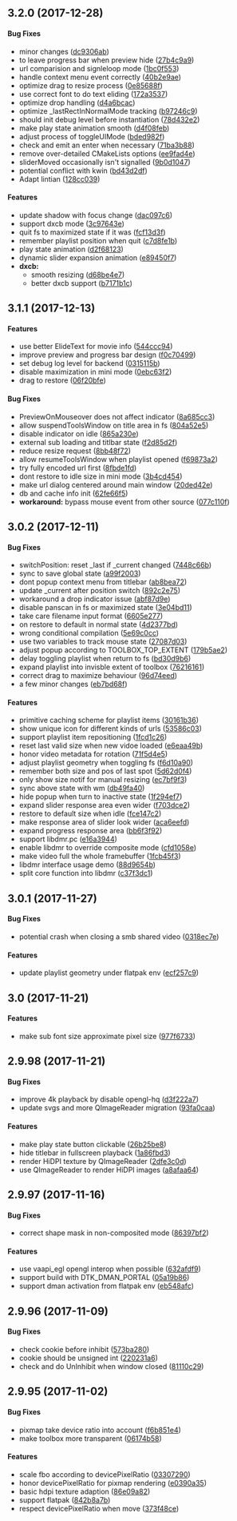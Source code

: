 ##  3.2.0 (2017-12-28)


#### Bug Fixes

*   minor changes ([dc9306ab](dc9306ab))
*   to leave progress bar when preview hide ([27b4c9a9](27b4c9a9))
*   url comparision and signleloop mode ([1bc0f553](1bc0f553))
*   handle context menu event correctly ([40b2e9ae](40b2e9ae))
*   optimize drag to resize process ([0e85688f](0e85688f))
*   use correct font to do text eliding ([172a3537](172a3537))
*   optimize drop handling ([d4a6bcac](d4a6bcac))
*   optimize _lastRectInNormalMode tracking ([b97246c9](b97246c9))
*   should init debug level before instantiation ([78d432e2](78d432e2))
*   make play state animation smooth ([d4f08feb](d4f08feb))
*   adjust process of toggleUIMode ([bded982f](bded982f))
*   check and emit an enter when necessary ([71ba3b88](71ba3b88))
*   remove over-detailed CMakeLists options ([ee9fad4e](ee9fad4e))
*   sliderMoved occasionally isn't signalled ([9b0d1047](9b0d1047))
*   potential conflict with kwin ([bd43d2df](bd43d2df))
*   Adapt lintian ([128cc039](128cc039))

#### Features

*   update shadow with focus change ([dac097c6](dac097c6))
*   support dxcb mode ([3c97643e](3c97643e))
*   quit fs to maximized state if it was ([fcf13d3f](fcf13d3f))
*   remember playlist position when quit ([c7d8fe1b](c7d8fe1b))
*   play state animation ([d2f68123](d2f68123))
*   dynamic slider expansion animation ([e89450f7](e89450f7))
* **dxcb:**
  *  smooth resizing ([d68be4e7](d68be4e7))
  *  better dxcb support ([b7171b1c](b7171b1c))



##  3.1.1 (2017-12-13)


#### Features

*   use better ElideText for movie info ([544ccc94](544ccc94))
*   improve preview and progress bar design ([f0c70499](f0c70499))
*   set debug log level for backend ([0315115b](0315115b))
*   disable maximization in mini mode ([0ebc63f2](0ebc63f2))
*   drag to restore ([06f20bfe](06f20bfe))

#### Bug Fixes

*   PreviewOnMouseover does not affect indicator ([8a685cc3](8a685cc3))
*   allow suspendToolsWindow on title area in fs ([804a52e5](804a52e5))
*   disable indicator on idle ([865a230e](865a230e))
*   external sub loading and titlbar state ([f2d85d2f](f2d85d2f))
*   reduce resize request ([8bb48f72](8bb48f72))
*   allow resumeToolsWindow when playlist opened ([f69873a2](f69873a2))
*   try fully encoded url first ([8fbde1fd](8fbde1fd))
*   dont restore to idle size in mini mode ([3b4cd454](3b4cd454))
*   make url dialog centered around main window ([20ded42e](20ded42e))
*   db and cache info init ([62fe66f5](62fe66f5))
* **workaround:**  bypass mouse event from other source ([077c110f](077c110f))



##  3.0.2 (2017-12-11)


#### Bug Fixes

*   switchPosition: reset _last if _current changed ([7448c66b](7448c66b))
*   sync to save global state ([a99f2003](a99f2003))
*   dont popup context menu from titlebar ([ab8bea72](ab8bea72))
*   update _current after position switch ([892c2e75](892c2e75))
*   workaround a drop indicator issue ([abf87d9e](abf87d9e))
*   disable panscan in fs or maximized state ([3e04bd11](3e04bd11))
*   take care filename input format ([6605e277](6605e277))
*   on restore to default in normal state ([4d2377bd](4d2377bd))
*   wrong conditional compilation ([5e69c0cc](5e69c0cc))
*   use two variables to track mouse state ([27087d03](27087d03))
*   adjust popup according to TOOLBOX_TOP_EXTENT ([179b5ae2](179b5ae2))
*   delay toggling playlist when return to fs ([bd30d9b6](bd30d9b6))
*   expand playlist into invisble extent of toolbox ([76216161](76216161))
*   correct drag to maximize behaviour ([96d74eed](96d74eed))
*   a few minor changes ([eb7bd68f](eb7bd68f))

#### Features

*   primitive caching scheme for playlist items ([30161b36](30161b36))
*   show unique icon for different kinds of urls ([53586c03](53586c03))
*   support playlist item repositioning ([1fcd1c26](1fcd1c26))
*   reset last valid size when new vidoe loaded ([e6eaa49b](e6eaa49b))
*   honor video metadata for rotation ([71f5d4e5](71f5d4e5))
*   adjust playlist geometry when toggling fs ([f6d10a90](f6d10a90))
*   remember both size and pos of last spot ([5d62d0f4](5d62d0f4))
*   only show size notif for manual resizing ([ec7bf9f3](ec7bf9f3))
*   sync above state with wm ([db49fa40](db49fa40))
*   hide popup when turn to inactive state ([1f294ef7](1f294ef7))
*   expand slider response area even wider ([f703dce2](f703dce2))
*   restore to default size when idle ([fce147c2](fce147c2))
*   make response area of slider look wider ([aca6eefd](aca6eefd))
*   expand progress response area ([bb6f3f92](bb6f3f92))
*   support libdmr.pc ([e16a3944](e16a3944))
*   enable libdmr to override composite mode ([cfd1058e](cfd1058e))
*   make video full the whole framebuffer ([1fcb45f3](1fcb45f3))
*   libdmr interface usage demo ([88d9654b](88d9654b))
*   split core function into libdmr ([c37f3dc1](c37f3dc1))



##  3.0.1 (2017-11-27)


#### Bug Fixes

*   potential crash when closing a smb shared video ([0318ec7e](0318ec7e))

#### Features

*   update playlist geometry under flatpak env ([ecf257c9](ecf257c9))



##  3.0 (2017-11-21)


#### Features

*   make sub font size approximate pixel size ([977f6733](977f6733))



##  2.9.98 (2017-11-21)


#### Bug Fixes

*   improve 4k playback by disable opengl-hq ([d3f222a7](d3f222a7))
*   update svgs and more QImageReader migration ([93fa0caa](93fa0caa))

#### Features

*   make play state button clickable ([26b25be8](26b25be8))
*   hide titlebar in fullscreen playback ([1a86fbd3](1a86fbd3))
*   render HiDPI texture by QImageReader ([2dfe3c0d](2dfe3c0d))
*   use QImageReader to render HiDPI images ([a8afaa64](a8afaa64))



##  2.9.97 (2017-11-16)


#### Bug Fixes

*   correct shape mask in non-composited mode ([86397bf2](86397bf2))

#### Features

*   use vaapi_egl opengl interop when possible ([632afdf9](632afdf9))
*   support build with DTK_DMAN_PORTAL ([05a19b86](05a19b86))
*   support dman activation from flatpak env ([eb548afc](eb548afc))

##  2.9.96 (2017-11-09)


#### Bug Fixes

*   check cookie before inhibit ([573ba280](573ba280))
*   cookie should be unsigned int ([220231a6](220231a6))
*   check and do UnInhibit when window closed ([81110c29](81110c29))



## 2.9.95 (2017-11-02)


#### Bug Fixes

*   pixmap take device ratio into account ([f6b851e4](f6b851e4))
*   make toolbox more transparent ([06174b58](06174b58))

#### Features

*   scale fbo according to devicePixelRatio ([03307290](03307290))
*   honor devicePixelRatio for pixmap rendering ([e0390a35](e0390a35))
*   basic hdpi texture adaption ([86e09a82](86e09a82))
*   support flatpak ([842b8a7b](842b8a7b))
*   respect devicePixelRatio when move ([373f48ce](373f48ce))


